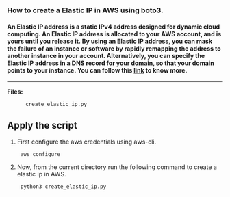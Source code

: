 ### How to create a Elastic IP in AWS using boto3.


#### An Elastic IP address is a static IPv4 address designed for dynamic cloud computing. An Elastic IP address is allocated to your AWS account, and is yours until you release it. By using an Elastic IP address, you can mask the failure of an instance or software by rapidly remapping the address to another instance in your account. Alternatively, you can specify the Elastic IP address in a DNS record for your domain, so that your domain points to your instance. You can follow this [link](https://docs.aws.amazon.com/AWSEC2/latest/UserGuide/elastic-ip-addresses-eip.html) to know more.

-------------

**Files:** 
```
      create_elastic_ip.py
```

## Apply the script

1. First configure the aws credentials using aws-cli.

        aws configure

2. Now, from the current directory run the following command to create a elastic ip in AWS.

        python3 create_elastic_ip.py

















